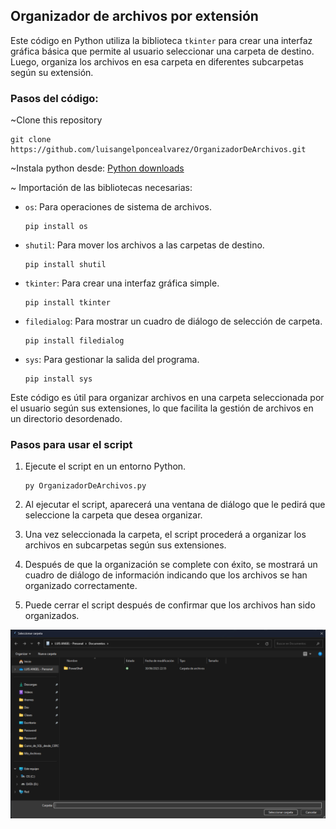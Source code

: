 ## Organizador de archivos por extensión

Este código en Python utiliza la biblioteca `tkinter` para crear una interfaz gráfica básica que permite al usuario seleccionar una carpeta de destino. Luego, organiza los archivos en esa carpeta en diferentes subcarpetas según su extensión.

### Pasos del código:

~Clone this repository

```
git clone https://github.com/luisangelponcealvarez/OrganizadorDeArchivos.git
```

~Instala python desde: [Python downloads](https://www.python.org/downloads/)

~ Importación de las bibliotecas necesarias:

- `os`: Para operaciones de sistema de archivos.

  ```
  pip install os
  ```

- `shutil`: Para mover los archivos a las carpetas de destino.

  ```
  pip install shutil
  ```

- `tkinter`: Para crear una interfaz gráfica simple.

  ```
  pip install tkinter
  ```

- `filedialog`: Para mostrar un cuadro de diálogo de selección de carpeta.

  ```
  pip install filedialog
  ```

- `sys`: Para gestionar la salida del programa.
  ```
  pip install sys
  ```

Este código es útil para organizar archivos en una carpeta seleccionada por el usuario según sus extensiones, lo que facilita la gestión de archivos en un directorio desordenado.

### Pasos para usar el script

1. Ejecute el script en un entorno Python.

   ```
   py OrganizadorDeArchivos.py
   ```

2. Al ejecutar el script, aparecerá una ventana de diálogo que le pedirá que seleccione la carpeta que desea organizar.

3. Una vez seleccionada la carpeta, el script procederá a organizar los archivos en subcarpetas según sus extensiones.

4. Después de que la organización se complete con éxito, se mostrará un cuadro de diálogo de información indicando que los archivos se han organizado correctamente.

5. Puede cerrar el script después de confirmar que los archivos han sido organizados.

![miniatura](./miniatura.png)
